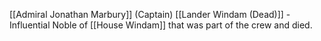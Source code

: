 [[Admiral Jonathan Marbury]] (Captain)
[[Lander Windam (Dead)]] - Influential Noble of [[House Windam]] that was part of the crew and died.